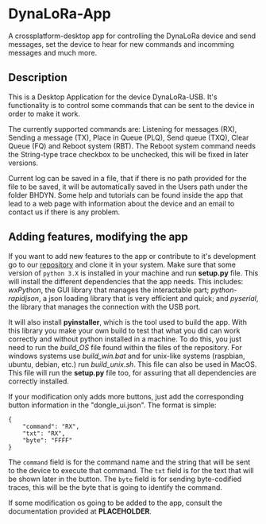# DynaLoRa-App

A crossplatform-desktop app for controlling the DynaLoRa device and send messages, 
set the device to hear for new commands and incomming messages and much more.

## Description

This is a Desktop Application for the device DynaLoRa-USB. It's functionality 
is to control some commands that can be sent to the device in order to make it
work. 

The currently supported commands are: Listening for messages (RX), Sending 
a message (TX), Place in Queue (PLQ), Send queue (TXQ), Clear Queue (FQ) and 
Reboot system (RBT). The Reboot system command needs the String-type trace 
checkbox to be unchecked, this will be fixed in later versions. 

Current log can be saved in a file, that if there is no path provided for the 
file to be saved, it will be automatically saved in the Users path under the 
folder BHDYN. Some help and tutorials can be found inside the app that lead to 
a web page with information about the device and an email to contact us if there
is any problem. 


## Adding features, modifying the app

If you want to add new features to the app or contribute to it's development go 
to our [repository](https://github.com/BHDynamics/DynaLoRa-App "BHDynamics repo") and clone
it in your system. Make sure that some version of `python 3.X` is installed in your machine
and run **setup.py** file. This will install the different dependencies that the 
app needs. This includes: *wxPython*, the GUI library that manages the interactable 
part; *python-rapidjson*, a json loading library that is very efficient and quick; and
*pyserial*, the library that manages the connection with the USB port. 

It will also install **pyinstaller**, which is the tool used to build the app. With this
library you make your own build to test that what you did can work correctly and 
without python installed in a machine. To do this, you just need to run the 
*build_OS* file found within the files of the repository. For windows systems use
*build_win.bat* and for unix-like systems (raspbian, ubuntu, debian, etc.) run
*build_unix.sh*. This file can also be used in MacOS. This file will run the 
**setup.py** file too, for assuring that all dependencies are correctly installed. 

If your modification only adds more buttons, just add the corresponding button
information in the "dongle_ui.json". The format is simple:

```
{
    "command": "RX",
    "txt": "RX",
    "byte": "FFFF"
}
```

The `command` field is for the command name and the string that will be sent to the 
device to execute that command. The `txt` field is for the text that will be shown 
later in the button. The `byte` field is for sending byte-codified traces, this will
be the byte that is going to identify the command. 

If some modification os going to be added to the app, consult the documentation
provided at **PLACEHOLDER**. 